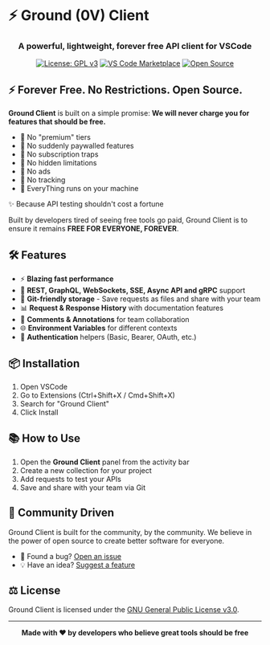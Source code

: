 # ⚡ Ground (0V) Client

<div align="center">

### A powerful, lightweight, **forever free** API client for VSCode

[![License: GPL v3](https://img.shields.io/badge/License-GPLv3-blue.svg)](https://www.gnu.org/licenses/gpl-3.0)
[![VS Code Marketplace](https://img.shields.io/badge/VS%20Code-Marketplace-blue)](https://marketplace.visualstudio.com/)
[![Open Source](https://badges.frapsoft.com/os/v1/open-source.svg?v=103)](https://opensource.org/)

</div>

## ⚡ Forever Free. No Restrictions. Open Source.

**Ground Client** is built on a simple promise: **We will never charge you for features that should be free.**

- 🔄 No "premium" tiers
- 🔄 No suddenly paywalled features
- 🔄 No subscription traps
- 🔄 No hidden limitations
- 🔄 No ads
- 🔄 No tracking
- 🔄 EveryThing runs on your machine

✨ Because API testing shouldn't cost a fortune

Built by developers tired of seeing free tools go paid, Ground Client is to ensure it remains **FREE FOR EVERYONE, FOREVER**.

## 🛠️ Features

- ⚡ **Blazing fast performance**
- 📝 **REST, GraphQL, WebSockets, SSE, Async API and gRPC** support
- 💾 **Git-friendly storage** - Save requests as files and share with your team
- 📊 **Request & Response History** with documentation features
- 💬 **Comments & Annotations** for team collaboration
- 🌐 **Environment Variables** for different contexts
- 🔑 **Authentication** helpers (Basic, Bearer, OAuth, etc.)

## 📦 Installation

1. Open VSCode
2. Go to Extensions (Ctrl+Shift+X / Cmd+Shift+X)
3. Search for "Ground Client"
4. Click Install

## 📚 How to Use

1. Open the **Ground Client** panel from the activity bar
2. Create a new collection for your project
3. Add requests to test your APIs
4. Save and share with your team via Git

## 🤝 Community Driven

Ground Client is built for the community, by the community. We believe in the power of open source to create better software for everyone.

- 🐛 Found a bug? [Open an issue](https://github.com/lukasjhan/ground-client/issues)
- 💡 Have an idea? [Suggest a feature](https://github.com/lukasjhan/ground-client/issues)

## ⚖️ License

Ground Client is licensed under the [GNU General Public License v3.0](https://www.gnu.org/licenses/gpl-3.0.en.html).

---

<div align="center">

**Made with ❤️ by developers who believe great tools should be free**

</div>
